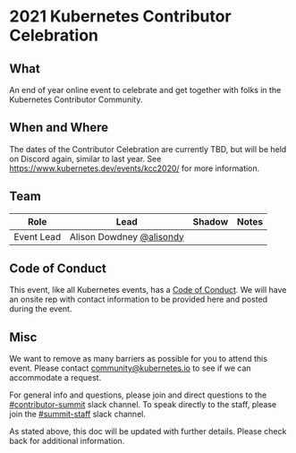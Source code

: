 # 2021 Kubernetes Contributor Celebration

## What

An end of year online event to celebrate and get together with folks in the Kubernetes Contributor Community.

## When and Where

The dates of the Contributor Celebration are currently TBD, but will be held on Discord again, similar to last year. See https://www.kubernetes.dev/events/kcc2020/ for more information.

## Team

| Role | Lead | Shadow | Notes |
|---|---|---|---|
| Event Lead | Alison Dowdney [@alisondy](https://github.com/alisondy) | | |

## Code of Conduct

This event, like all Kubernetes events, has a [Code of Conduct](/code-of-conduct.md). We will have an onsite rep with contact information to be provided here and posted during the event.

## Misc

We want to remove as many barriers as possible for you to attend this event. Please contact community@kubernetes.io to see if we can accommodate a request.

For general info and questions, please join and direct questions to the [#contributor-summit](https://kubernetes.slack.com/messages/C7J893413/) slack channel. To speak directly to the staff, please join the [#summit-staff](https://kubernetes.slack.com/messages/CEMM39SKG/) slack channel.

As stated above, this doc will be updated with further details. Please check back for additional information.
